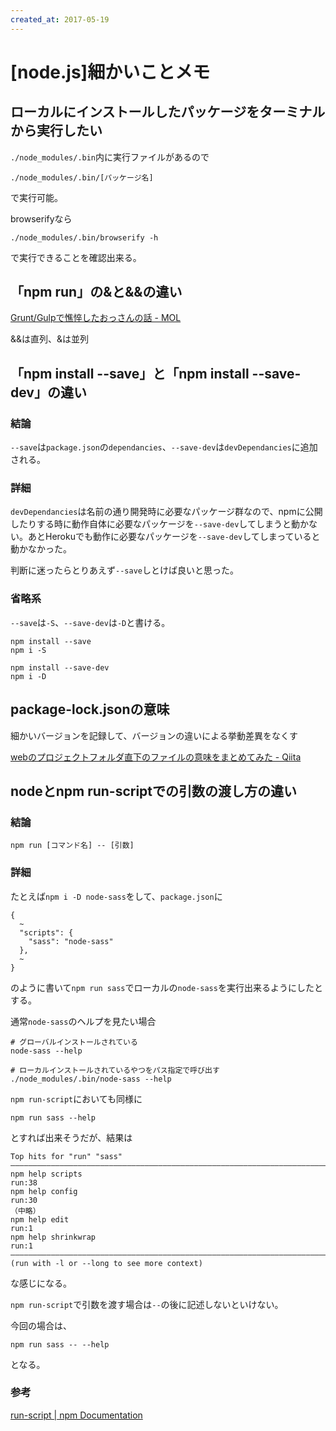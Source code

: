 ```yaml
---
created_at: 2017-05-19
---
```


# [node.js]細かいことメモ

## ローカルにインストールしたパッケージをターミナルから実行したい

`./node_modules/.bin`内に実行ファイルがあるので

```
./node_modules/.bin/[パッケージ名]
```

で実行可能。

browserifyなら

```
./node_modules/.bin/browserify -h
```

で実行できることを確認出来る。

## 「npm run」の&と&&の違い

[Grunt/Gulpで憔悴したおっさんの話 - MOL](https://t32k.me/mol/log/npm-run-script/)

&&は直列、&は並列


## 「npm install --save」と「npm install --save-dev」の違い

### 結論

`--save`は`package.json`の`dependancies`、`--save-dev`は`devDependancies`に追加される。

### 詳細

`devDependancies`は名前の通り開発時に必要なパッケージ群なので、npmに公開したりする時に動作自体に必要なパッケージを`--save-dev`してしまうと動かない。あとHerokuでも動作に必要なパッケージを`--save-dev`してしまっていると動かなかった。

判断に迷ったらとりあえず`--save`しとけば良いと思った。

### 省略系

`--save`は`-S`、`--save-dev`は`-D`と書ける。

```
npm install --save
npm i -S

npm install --save-dev
npm i -D
```



## package-lock.jsonの意味

細かいバージョンを記録して、バージョンの違いによる挙動差異をなくす

[webのプロジェクトフォルダ直下のファイルの意味をまとめてみた - Qiita](http://qiita.com/tonkotsuboy_com/items/99b665cecf16f5ac037d)


## nodeとnpm run-scriptでの引数の渡し方の違い

### 結論

```
npm run [コマンド名] -- [引数]
```

### 詳細

たとえば`npm i -D node-sass`をして、`package.json`に

```
{
  ~
  "scripts": {
    "sass": "node-sass"
  },
  ~
}
```

のように書いて`npm run sass`でローカルの`node-sass`を実行出来るようにしたとする。

通常`node-sass`のヘルプを見たい場合

```
# グローバルインストールされている
node-sass --help

# ローカルインストールされているやつをパス指定で呼び出す
./node_modules/.bin/node-sass --help
```

`npm run-script`においても同様に

```
npm run sass --help
```

とすれば出来そうだが、結果は

```
Top hits for "run" "sass"
————————————————————————————————————————————————————————————————————————————————
npm help scripts                                                          run:38
npm help config                                                           run:30
（中略）
npm help edit                                                              run:1
npm help shrinkwrap                                                        run:1
————————————————————————————————————————————————————————————————————————————————
(run with -l or --long to see more context)
```

な感じになる。

`npm run-script`で引数を渡す場合は`--`の後に記述しないといけない。

今回の場合は、

```
npm run sass -- --help
```

となる。

### 参考

[run-script | npm Documentation](https://docs.npmjs.com/cli/run-script)
